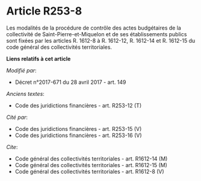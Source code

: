 # Article R253-8

Les modalités de la procédure de contrôle des actes budgétaires de la collectivité de Saint-Pierre-et-Miquelon et de ses
établissements publics sont fixées par les articles R. 1612-8 à R. 1612-12, R. 1612-14 et R. 1612-15 du code général des
collectivités territoriales.

**Liens relatifs à cet article**

_Modifié par_:

  - Décret n°2017-671 du 28 avril 2017 - art. 149

_Anciens textes_:

  - Code des juridictions financières - art. R253-12 (T)

_Cité par_:

  - Code des juridictions financières - art. R253-15 (V)
  - Code des juridictions financières - art. R253-16 (V)

_Cite_:

  - Code général des collectivités territoriales - art. R1612-14 (M)
  - Code général des collectivités territoriales - art. R1612-15 (M)
  - Code général des collectivités territoriales - art. R1612-8 (V)
